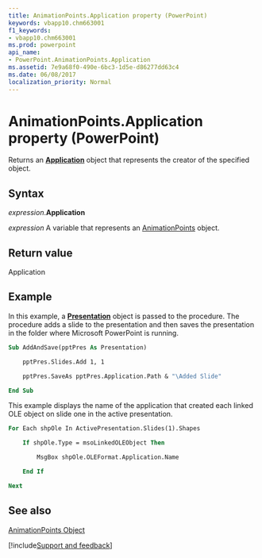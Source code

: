 ```yaml
---
title: AnimationPoints.Application property (PowerPoint)
keywords: vbapp10.chm663001
f1_keywords:
- vbapp10.chm663001
ms.prod: powerpoint
api_name:
- PowerPoint.AnimationPoints.Application
ms.assetid: 7e9a68f0-490e-6bc3-1d5e-d86277dd63c4
ms.date: 06/08/2017
localization_priority: Normal
---
```



# AnimationPoints.Application property (PowerPoint)

Returns an  **[Application](PowerPoint.Application.md)** object that represents the creator of the specified object.


## Syntax

_expression_.**Application**

_expression_ A variable that represents an [AnimationPoints](PowerPoint.AnimationPoints.md) object.


## Return value

Application


## Example

In this example, a  **[Presentation](PowerPoint.Presentation.md)** object is passed to the procedure. The procedure adds a slide to the presentation and then saves the presentation in the folder where Microsoft PowerPoint is running.


```vb
Sub AddAndSave(pptPres As Presentation)

    pptPres.Slides.Add 1, 1

    pptPres.SaveAs pptPres.Application.Path & "\Added Slide"

End Sub
```

This example displays the name of the application that created each linked OLE object on slide one in the active presentation.




```vb
For Each shpOle In ActivePresentation.Slides(1).Shapes

    If shpOle.Type = msoLinkedOLEObject Then

        MsgBox shpOle.OLEFormat.Application.Name

    End If

Next
```


## See also


[AnimationPoints Object](PowerPoint.AnimationPoints.md)

[!include[Support and feedback](~/includes/feedback-boilerplate.md)]
